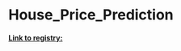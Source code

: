 # House_Price_Prediction


#### [Link to registry:](http://127.0.0.1:5000/#/experiments/493125855766667732?searchFilter=&orderByKey=attributes.start_time&orderByAsc=false&startTime=ALL&lifecycleFilter=Active&datasetsFilter=W10%3D&modelVersionFilter=All%20Runs&selectedColumns=attributes.%60Source%60,attributes.%60Models%60,metrics.%60mean%20absolute%20error%60,tags.%60Training%20Info%60&compareRunCharts=)
